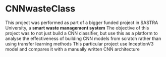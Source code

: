 # CNNwasteClass

This project was performed as part of a bigger funded project in SASTRA University, a **smart waste management system**
The objective of this project was to not just build a CNN classifier, but use this as a platform to analyse the effectiveness of building CNN models from scratch rather than using transfer learning methods 
This particular project use InceptionV3 model and compares it with a manually written CNN architecture 
